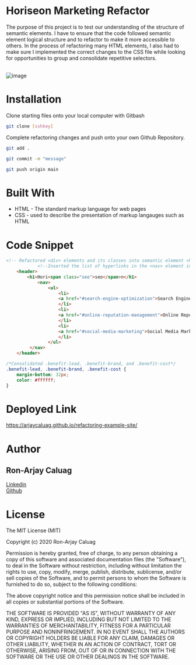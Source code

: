 # **Horiseon Marketing Refactor**
 The purpose of this project is to test our understanding of the structure of semantic elements. I have to ensure that the code followed semantic element logical structure and to refactor to make it more accessible to others. In the process of refactoring many HTML elements, I also had to make sure I implemented the correct changes to the CSS file while looking for opportunities to group and consolidate repetitive selectors.
<br><br>

![image](https://user-images.githubusercontent.com/52800632/101862357-05ae3b80-3b27-11eb-90a4-ad2c98a64669.png)

# **Installation**
Clone starting files onto your local computer with Gitbash
```bash
git clone [sshkey]
```
Complete refactoring changes and push onto your own Github Repository.

```bash
git add .
```
```bash
git commit -m "message"
```
```bash
git push origin main
```

# **Built With**

<ul>
    <li> HTML - The standard markup language for web pages </li>
    <li> CSS - used to describe the presentation of markup langauges such as HTML </li>
</ul>

# **Code Snippet**

```html 
<!-- Refactored <div> elements and its classes into semantic element <header> -->
            <!--Inserted the list of hyperlinks in the <nav> element in order to follow logical structure. -->
    <header>
        <h1>Hori<span class="seo">seo</span>n</h1>
            <nav>
                <ul>
                    <li>
                    <a href="#search-engine-optimization">Search Engine Optimization</a>
                    </li>
                    <li>
                    <a href="#online-reputation-management">Online Reputation Management</a>
                    </li>
                    <li>
                    <a href="#social-media-marketing">Social Media Marketing</a>
                    </li>
                </ul>
         </nav>
    </header>
```
```css
/*Consolidated .benefit-lead, .benefit-brand, and .benefit-cost*/
.benefit-lead, .benefit-brand, .benefit-cost {
    margin-bottom: 32px;
    color: #ffffff;
}
```
# **Deployed Link**

https://arjaycaluag.github.io/refactoring-example-site/

# **Author**

## Ron-Arjay Caluag

[Linkedin](https://www.linkedin.com/in/ron-arjay-caluag-00b29b182/)
<br>
[Github](https://github.com/ArjayCaluag)

# **License**

The MIT License (MIT)

Copyright (c) 2020 Ron-Arjay Caluag

Permission is hereby granted, free of charge, to any person obtaining a copy of this software and associated documentation files (the "Software"), to deal in the Software without restriction, including without limitation the rights to use, copy, modify, merge, publish, distribute, sublicense, and/or sell copies of the Software, and to permit persons to whom the Software is furnished to do so, subject to the following conditions:

The above copyright notice and this permission notice shall be included in all copies or substantial portions of the Software.

THE SOFTWARE IS PROVIDED "AS IS", WITHOUT WARRANTY OF ANY KIND, EXPRESS OR IMPLIED, INCLUDING BUT NOT LIMITED TO THE WARRANTIES OF MERCHANTABILITY, FITNESS FOR A PARTICULAR PURPOSE AND NONINFRINGEMENT. IN NO EVENT SHALL THE AUTHORS OR COPYRIGHT HOLDERS BE LIABLE FOR ANY CLAIM, DAMAGES OR OTHER LIABILITY, WHETHER IN AN ACTION OF CONTRACT, TORT OR OTHERWISE, ARISING FROM, OUT OF OR IN CONNECTION WITH THE SOFTWARE OR THE USE OR OTHER DEALINGS IN THE SOFTWARE.

